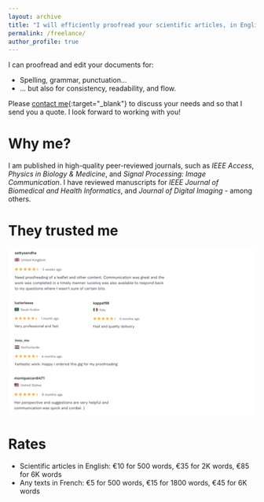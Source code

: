 ```yaml
---
layout: archive
title: "I will efficiently proofread your scientific articles, in English or French"
permalink: /freelance/
author_profile: true
---
```



I can proofread and edit your documents for:
* Spelling, grammar, punctuation...
* ... but also for consistency, readability, and flow.

Please [contact me](mailto:lucie.leveque@ensc.fr){:target="_blank"} to discuss your needs and so that I send you a quote. I look forward to working with you!

Why me?
======
I am published in high-quality peer-reviewed journals, such as _IEEE Access_, _Physics in Biology & Medicine_, and _Signal Processing: Image Communication_.
I have reviewed manuscripts for _IEEE Journal of Biomedical and Health Informatics_, and _Journal of Digital Imaging_ - among others.

They trusted me
======

<p style="text-align:left;"><img src="/images/fiverr.png" alt="Avis"></p>

Rates
=====

* Scientific articles in English: €10 for 500 words, €35 for 2K words, €85 for 6K words
* Any texts in French: €5 for 500 words, €15 for 1800 words, €45 for 6K words
